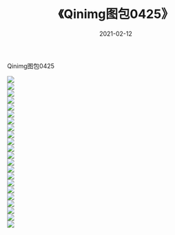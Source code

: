 ﻿---
layout: post
title:  《Qinimg图包0425》
date:   2021-02-12
img: http://imgx.orgx.ga/Qinimg图包/Qinimg图包0425/000.jpg
categories: [美女, 清纯, 唯美]
---

Qinimg图包0425

 ![](http://imgx.orgx.ga/Qinimg图包/Qinimg图包0425/001.jpg) <br>![](http://imgx.orgx.ga/Qinimg图包/Qinimg图包0425/002.jpg) <br>![](http://imgx.orgx.ga/Qinimg图包/Qinimg图包0425/003.jpg) <br>![](http://imgx.orgx.ga/Qinimg图包/Qinimg图包0425/004.jpg) <br>![](http://imgx.orgx.ga/Qinimg图包/Qinimg图包0425/005.jpg) <br>![](http://imgx.orgx.ga/Qinimg图包/Qinimg图包0425/006.jpg) <br>![](http://imgx.orgx.ga/Qinimg图包/Qinimg图包0425/007.jpg) <br>![](http://imgx.orgx.ga/Qinimg图包/Qinimg图包0425/008.jpg) <br>![](http://imgx.orgx.ga/Qinimg图包/Qinimg图包0425/009.jpg) <br>![](http://imgx.orgx.ga/Qinimg图包/Qinimg图包0425/010.jpg) <br>![](http://imgx.orgx.ga/Qinimg图包/Qinimg图包0425/011.jpg) <br>![](http://imgx.orgx.ga/Qinimg图包/Qinimg图包0425/012.jpg) <br>![](http://imgx.orgx.ga/Qinimg图包/Qinimg图包0425/013.jpg) <br>![](http://imgx.orgx.ga/Qinimg图包/Qinimg图包0425/014.jpg) <br>![](http://imgx.orgx.ga/Qinimg图包/Qinimg图包0425/015.jpg) <br>![](http://imgx.orgx.ga/Qinimg图包/Qinimg图包0425/016.jpg) <br>![](http://imgx.orgx.ga/Qinimg图包/Qinimg图包0425/017.jpg) <br>![](http://imgx.orgx.ga/Qinimg图包/Qinimg图包0425/018.jpg) <br>![](http://imgx.orgx.ga/Qinimg图包/Qinimg图包0425/019.jpg) <br>![](http://imgx.orgx.ga/Qinimg图包/Qinimg图包0425/020.jpg) <br>![](http://imgx.orgx.ga/Qinimg图包/Qinimg图包0425/021.jpg) <br>![](http://imgx.orgx.ga/Qinimg图包/Qinimg图包0425/022.jpg) <br>